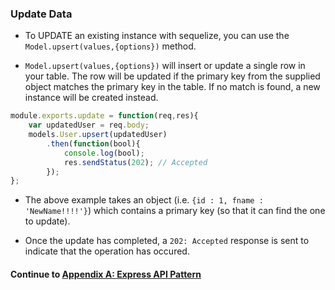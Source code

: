 ### Update Data
* To UPDATE an existing instance with sequelize, you can use the `Model.upsert(values,{options})` method.
  
* `Model.upsert(values,{options})` will insert or update a single row in your table. The row will be updated if the primary key from the supplied object matches the primary key in the table. If no match is found, a new instance will be created instead.
  
```javascript
module.exports.update = function(req,res){
	var updatedUser = req.body;
	models.User.upsert(updatedUser)
		.then(function(bool){
			console.log(bool);
			res.sendStatus(202); // Accepted
		});
};
```
  
* The above example takes an object (i.e. `{id : 1, fname : 'NewName!!!!'}`) which contains a primary key (so that it can find the one to update).
  
* Once the update has completed, a `202: Accepted` response is sent to indicate that the operation has occured.
  
#### Continue to [Appendix A: Express API Pattern](Appendix_A.md)